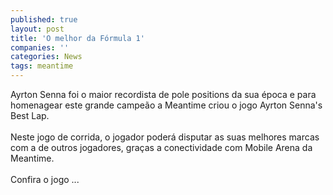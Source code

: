 ```yaml
---
published: true
layout: post
title: 'O melhor da Fórmula 1'
companies: ''
categories: News
tags: meantime
---
```

Ayrton Senna foi o maior recordista de pole positions da sua época e para homenagear este grande campeão a Meantime
 criou o jogo Ayrton Senna's Best Lap.<br /><br />Neste jogo de corrida,
 o jogador poderá disputar as suas melhores marcas com a de outros jogadores, graças a conectividade com Mobile Arena da Meantime.<br /><br />Confira o jogo ...

